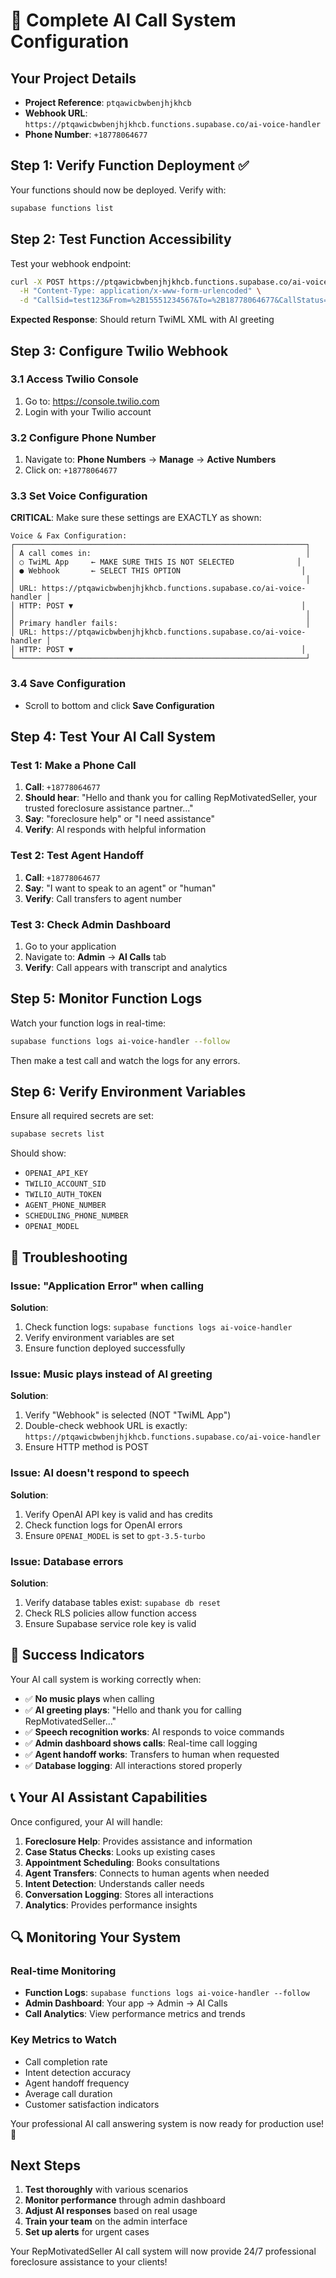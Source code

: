 # 🚀 Complete AI Call System Configuration

## Your Project Details
- **Project Reference**: `ptqawicbwbenjhjkhcb`
- **Webhook URL**: `https://ptqawicbwbenjhjkhcb.functions.supabase.co/ai-voice-handler`
- **Phone Number**: `+18778064677`

## Step 1: Verify Function Deployment ✅

Your functions should now be deployed. Verify with:
```bash
supabase functions list
```

## Step 2: Test Function Accessibility

Test your webhook endpoint:
```bash
curl -X POST https://ptqawicbwbenjhjkhcb.functions.supabase.co/ai-voice-handler \
  -H "Content-Type: application/x-www-form-urlencoded" \
  -d "CallSid=test123&From=%2B15551234567&To=%2B18778064677&CallStatus=ringing&Direction=inbound"
```

**Expected Response**: Should return TwiML XML with AI greeting

## Step 3: Configure Twilio Webhook

### 3.1 Access Twilio Console
1. Go to: https://console.twilio.com
2. Login with your Twilio account

### 3.2 Configure Phone Number
1. Navigate to: **Phone Numbers** → **Manage** → **Active Numbers**
2. Click on: `+18778064677`

### 3.3 Set Voice Configuration
**CRITICAL**: Make sure these settings are EXACTLY as shown:

```
Voice & Fax Configuration:
┌─────────────────────────────────────────────────────────────────┐
│ A call comes in:                                                │
│ ○ TwiML App     ← MAKE SURE THIS IS NOT SELECTED              │
│ ● Webhook       ← SELECT THIS OPTION                           │
│                                                                 │
│ URL: https://ptqawicbwbenjhjkhcb.functions.supabase.co/ai-voice-handler │
│ HTTP: POST ▼                                                   │
│                                                                 │
│ Primary handler fails:                                          │
│ URL: https://ptqawicbwbenjhjkhcb.functions.supabase.co/ai-voice-handler │
│ HTTP: POST ▼                                                   │
└─────────────────────────────────────────────────────────────────┘
```

### 3.4 Save Configuration
- Scroll to bottom and click **Save Configuration**

## Step 4: Test Your AI Call System

### Test 1: Make a Phone Call
1. **Call**: `+18778064677`
2. **Should hear**: "Hello and thank you for calling RepMotivatedSeller, your trusted foreclosure assistance partner..."
3. **Say**: "foreclosure help" or "I need assistance"
4. **Verify**: AI responds with helpful information

### Test 2: Test Agent Handoff
1. **Call**: `+18778064677`
2. **Say**: "I want to speak to an agent" or "human"
3. **Verify**: Call transfers to agent number

### Test 3: Check Admin Dashboard
1. Go to your application
2. Navigate to: **Admin** → **AI Calls** tab
3. **Verify**: Call appears with transcript and analytics

## Step 5: Monitor Function Logs

Watch your function logs in real-time:
```bash
supabase functions logs ai-voice-handler --follow
```

Then make a test call and watch the logs for any errors.

## Step 6: Verify Environment Variables

Ensure all required secrets are set:
```bash
supabase secrets list
```

Should show:
- `OPENAI_API_KEY`
- `TWILIO_ACCOUNT_SID` 
- `TWILIO_AUTH_TOKEN`
- `AGENT_PHONE_NUMBER`
- `SCHEDULING_PHONE_NUMBER`
- `OPENAI_MODEL`

## 🚨 Troubleshooting

### Issue: "Application Error" when calling
**Solution**: 
1. Check function logs: `supabase functions logs ai-voice-handler`
2. Verify environment variables are set
3. Ensure function deployed successfully

### Issue: Music plays instead of AI greeting
**Solution**: 
1. Verify "Webhook" is selected (NOT "TwiML App")
2. Double-check webhook URL is exactly: `https://ptqawicbwbenjhjkhcb.functions.supabase.co/ai-voice-handler`
3. Ensure HTTP method is POST

### Issue: AI doesn't respond to speech
**Solution**:
1. Verify OpenAI API key is valid and has credits
2. Check function logs for OpenAI errors
3. Ensure `OPENAI_MODEL` is set to `gpt-3.5-turbo`

### Issue: Database errors
**Solution**:
1. Verify database tables exist: `supabase db reset`
2. Check RLS policies allow function access
3. Ensure Supabase service role key is valid

## 🎯 Success Indicators

Your AI call system is working correctly when:

- ✅ **No music plays** when calling
- ✅ **AI greeting plays**: "Hello and thank you for calling RepMotivatedSeller..."
- ✅ **Speech recognition works**: AI responds to voice commands
- ✅ **Admin dashboard shows calls**: Real-time call logging
- ✅ **Agent handoff works**: Transfers to human when requested
- ✅ **Database logging**: All interactions stored properly

## 📞 Your AI Assistant Capabilities

Once configured, your AI will handle:

1. **Foreclosure Help**: Provides assistance and information
2. **Case Status Checks**: Looks up existing cases
3. **Appointment Scheduling**: Books consultations
4. **Agent Transfers**: Connects to human agents when needed
5. **Intent Detection**: Understands caller needs
6. **Conversation Logging**: Stores all interactions
7. **Analytics**: Provides performance insights

## 🔍 Monitoring Your System

### Real-time Monitoring
- **Function Logs**: `supabase functions logs ai-voice-handler --follow`
- **Admin Dashboard**: Your app → Admin → AI Calls
- **Call Analytics**: View performance metrics and trends

### Key Metrics to Watch
- Call completion rate
- Intent detection accuracy
- Agent handoff frequency
- Average call duration
- Customer satisfaction indicators

Your professional AI call answering system is now ready for production use! 🚀

## Next Steps

1. **Test thoroughly** with various scenarios
2. **Monitor performance** through admin dashboard
3. **Adjust AI responses** based on real usage
4. **Train your team** on the admin interface
5. **Set up alerts** for urgent cases

Your RepMotivatedSeller AI call system will now provide 24/7 professional foreclosure assistance to your clients!